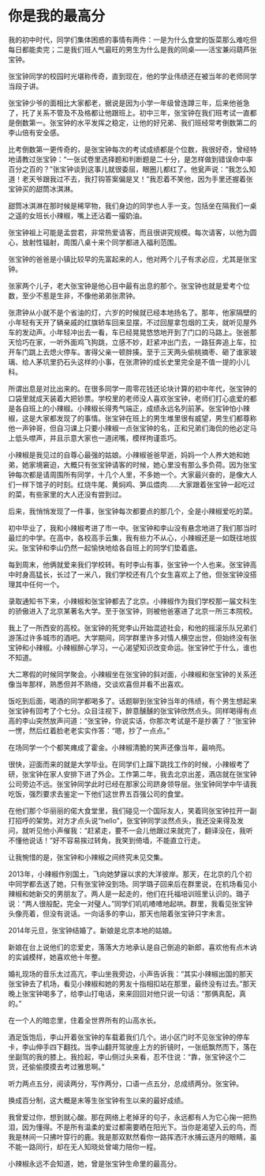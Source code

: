 # 你是我的最高分

我的初中时代，同学们集体困惑的事情有两件：一是为什么食堂的饭菜那么难吃但每日都能卖完；二是我们班人气最旺的男生为什么是我的同桌——活宝兼闷葫芦张宝钟。 

张宝钟同学的校园时光堪称传奇，直到现在，他的学业伟绩还在被当年的老师同学当段子讲。 

张宝钟少爷的面相比大家都老，据说是因为小学一年级曾连蹲三年，后来他爸急了，托了关系不管及不及格都让他跟班上。初中三年，张宝钟在我们班考试一直都是倒数第一。张宝钟的水平发挥之稳定，让他的好兄弟、我们班经常考倒数第二的李山倍有安全感。 

比考倒数第一更传奇的，是张宝钟每次的考试成绩都是个位数，我很好奇，曾经特地请教过张宝钟：“一张试卷里选择题和判断题是二十分，是怎样做到错误命中率百分之百的？”张宝钟谈到这事儿就很委屈，眼圈儿都红了。他瓮声说：“我怎么知道！老天爷跟我过不去，我打钩答案偏是叉！”我忍着不笑他，因为手里还握着张宝钟买的甜筒冰淇淋。 

甜筒冰淇淋在那时候是稀罕物，我们身边的同学也人手一支。包括坐在隔我们一桌之遥的女班长小辣椒，嘴上还沾着一撮奶油。 

张宝钟祖上可能是孟尝君，非常热爱请客，而且很讲究规模。每次请客，以他为圆心，放射性辐射，周围八桌十来个同学都进入福利范围。 

张宝钟的爸爸是小镇比较早的先富起来的人，他对两个儿子有求必应，尤其是张宝钟。 

张家两个儿子，老大张宝钟是他心目中最有出息的那个。张宝钟也就是爱考个位数，至少不惹是生非，不像他弟弟张肃钟。 

张肃钟从小就不是个省油的灯，六岁的时候就已经本地扬名了。那年，他家隔壁的小年轻有天开了辆亲戚的红旗轿车回来显摆，不过回屋拿包烟的工夫，就听见屋外车的发动声。小年轻冲出去一看，车已经晃晃悠悠地开到了门口的马路上。张爸那天恰巧在家，一听外面鸡飞狗跳，立感不妙，赶紧冲出门去，一路狂奔追上车，拉开车门跳上去熄火停车。害得父亲一顿胖揍。至于三天两头偷桃摘枣、砸了谁家玻璃、给人茅坑里扔石头这样的小事，在张肃钟的成长史里完全是不值一提的小儿科。 

所谓出息是对比出来的。在很多同学一周零花钱还论块计算的初中年代，张宝钟的口袋里就成天装着大把钞票。学校里的老师没人喜欢张宝钟，老师们打心底爱的都是各自班上的小辣椒。小辣椒长得秀气端正，成绩永远名列前茅。张宝钟怕小辣椒，这是大家都发现了的事情。张宝钟在班上的男生堆里很有威望，男生们都尊称他一声钟哥，但自习课上只要小辣椒一点张宝钟的名，正和兄弟们海侃的他必定马上低头噤声，并且示意大家也一道闭嘴，模样拘谨乖巧。 

小辣椒是我见过的自尊心最强的姑娘。小辣椒爸爸早逝，妈妈一个人养大她和她弟，她家境窘迫，大概只有张宝钟请客的时候，她心里没有那么多负荷。因为张宝钟每次都是请周围所有同学，十几个人里，不多她一个。大家最兴奋的，是像大人们一样下馆子的时刻。红烧牛尾、黄焖鸡、笋瓜煨肉……大家跟着张宝钟一起吃过的菜，有些家里的大人还没有尝到过。 

后来，我悄悄发现了一件事，张宝钟每次都要点的那几个，全是小辣椒爱吃的菜。 

初中毕业了，我和小辣椒考进了市一中。张宝钟和李山没有悬念地进了我们那当时最烂的中学。在高中，各校高手云集，我有些力不从心，小辣椒还是一如既往地拔尖。张宝钟和李山仍然一起愉快地给各自班上的同学们垫着底。 

每到周末，他俩就爱来我们学校转。有时李山有事，张宝钟一个人也来。张宝钟高中时身高猛长，长过了一米八，我们学校还有几个女生喜欢上了他，但张宝钟没搭理其中任何一个。 

录取通知书下来，小辣椒和张宝钟都去了北京。小辣椒作为我们学校那一届文科生的骄傲进入了北京某著名大学。至于张宝钟，则被他爸塞进了北京一所三本院校。 

我上了一所西安的高校。张宝钟的死党李山开始混迹社会，和他的摇滚乐队兄弟们游荡过许多城市的酒吧。大学期间，同学群里许多对情人横空出世，但始终没有张宝钟和小辣椒。小辣椒醉心学习，一心渴望知识改变命运。张宝钟忙于什么，谁也不知道。 

大二寒假的时候同学聚会。小辣椒坐在张宝钟的斜对面，小辣椒和张宝钟的关系还像当年那样，熟悉但并不熟络，交谈欢喜但并看不出喜欢。 

饭吃到后面，喝酒的同学都喝多了。话题聊到张宝钟当年的伟绩，有个男生想起来张宝钟有回考了个七分。众目注视下，醉意醺醺的张宝钟欣然点头。同样喝得有点高的李山突然放声问道：“张宝钟，你说实话，你那次考试是不是抄袭了？”张宝钟一愣，然后红着脸老老实实作答：“嗯，抄了一点点。” 

在场同学一个个都笑瘫成了霍金。小辣椒清脆的笑声还像当年，最响亮。 

很快，迎面而来的就是大学毕业。在同学们上蹿下跳找工作的时候，小辣椒考了研，张宝钟在家人安排下进了外企。工作第二年，我去北京出差，酒店就在张宝钟公司旁边不远。张宝钟同学此时已经在那家公司跻身领导层。张宝钟同学中午请我吃饭，强烈要求去鉴定一下他们这世界五百强公司的食堂。 

在他们那个华丽丽的偌大食堂里，我们碰见一个国际友人，笑着同张宝钟拉开一副打招呼的架势。对方才点头说“hello”，张宝钟同学淡然点头，我还没来得及发问，就听见他小声催我：“赶紧走，要不一会儿他跟过来就完了，翻译没在，我听不懂他说话！”好不容易挨过转角，我笑到倚墙，不能直立行走。 

让我惋惜的是，张宝钟和小辣椒之间终究未见交集。 

2013年，小辣椒作别国土，飞向她梦寐以求的大洋彼岸。那天，在北京的几个初中同学都去送了她，只有张宝钟没到场。同学璐子回来后在群里说，在机场看见小辣椒和她新交的男朋友了。两人是一起走的，他们在托福培训班里认识的。璐子说：“两人很般配，完全一对璧人。”同学们叽叽喳喳地起哄。群里，我看见张宝钟头像亮着，但没有说话。一向话多的李山，那天也陪着张宝钟只字未言。 

2014年元旦，张宝钟结婚了。新娘是北京本地的姑娘。 

新娘在台上说他们的恋爱史，落落大方地承认是自己倒追的新郎，喜欢他有点木讷的实诚模样，她喜欢他十年整。 

婚礼现场的音乐太过高亢，李山坐我旁边，小声告诉我：“其实小辣椒出国的那天张宝钟去了机场，看见小辣椒和她的男友十指相扣站在那里，最终没有过去。”那天晚上张宝钟喝多了，给李山打电话，来来回回对他只说一句话：“那俩真配，真的。” 

在一个人的暗恋里，住着全世界所有的山高水长。 

酒足饭饱后，李山开着张宝钟的车载着我们几个。进小区门时不见张宝钟的停车卡，李山伸手四下翻找。当李山翻开驾驶座上方的折镜时，一张纸飘然而下，落在坐副驾的我的膝上。我捡起，李山侧过头来看，忍不住说：“靠，张宝钟这个二货，还偷偷摸摸去考过雅思啊。” 

听力两点五分，阅读两分，写作两分，口语一点五分，总成绩两分。张宝钟。 

换成百分制，这大概是末等生张宝钟有生以来的最好成绩。 

我曾爱过你，想到就心酸。那在网络上老掉牙的句子，永远都有人为它心掬一把热泪，因为懂得。不是所有温柔的爱过都需要晒在阳光下。当你是渴望入云的鸟，而我是林间一只拂叶穿行的鹿。我是那双默然看你一路挥洒汗水捕云逐月的眼睛，虽不能一路同行，却在无人知晓处曾竭力陪你一程。 

小辣椒永远不会知道，她，曾是张宝钟生命里的最高分。